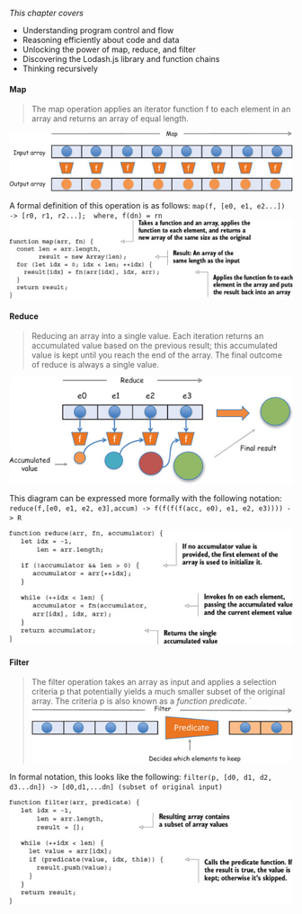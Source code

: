 _This chapter covers_

- Understanding program control and flow
- Reasoning efficiently about code and data
- Unlocking the power of map, reduce, and filter
- Discovering the Lodash.js library and function chains
- Thinking recursively

#### Map

>The map operation applies an iterator function f to each element in an array and returns an array of equal length.

![Map.png](images/Map.png)

A formal definition of this operation is as follows:
`map(f, [e0, e1, e2...]) -> [r0, r1, r2...];  where, f(dn) = rn`
![Map_implementation.png](images/Map_implementation.png)

#### Reduce

>Reducing an array into a single value. Each iteration returns an accumulated value based on the previous result; this accumulated value is kept until you reach the end of the array. The final outcome of reduce is always a single value.

![Reduce.png](images/Reduce.png)

This diagram can be expressed more formally with the following notation:
`reduce(f,[e0, e1, e2, e3],accum) -> f(f(f(f(acc, e0), e1, e2, e3)))) -> R`

![Reduce_Implementation.png](images/Reduce_Implementation.png)

#### Filter

>The filter operation takes an array as input and applies a selection criteria p that potentially yields a much smaller subset of the original array. The criteria p is also known as a _function predicate_.
`
![Filter.png](images/Filter.png)

In formal notation, this looks like the following:
`filter(p, [d0, d1, d2, d3...dn]) -> [d0,d1,...dn] (subset of original input)`

![Filter_Implementation.png](images/Filter_Implementation.png)
